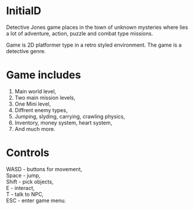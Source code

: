 # InitialD

Detective Jones game places in the town of unknown mysteries where lies a lot of adventure, action, puzzle and combat type missions.

Game is 2D platformer type in a retro styled environment. The game is a detective genre.

# Game includes

1. Main world level,
2. Two main mission levels,
3. One Mini level,
4. Diffrent enemy types,
5. Jumping, slyding, carrying, crawling physics,
6. Inventory, money system, heart system,
7. And much more.

# Controls

  WASD - buttons for movement,  
  Space - jump,  
  Shift - pick objects,  
  E - interact,  
  T - talk to NPC,  
  ESC - enter game menu.  
